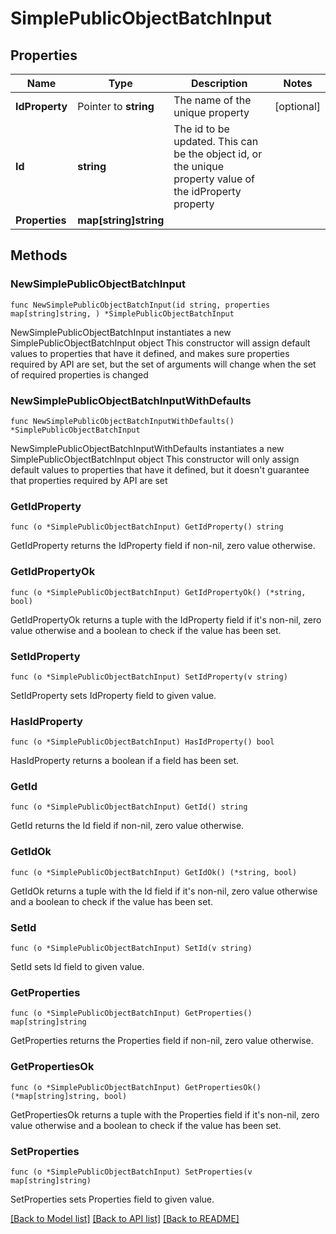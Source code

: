 # SimplePublicObjectBatchInput

## Properties

Name | Type | Description | Notes
------------ | ------------- | ------------- | -------------
**IdProperty** | Pointer to **string** | The name of the unique property | [optional] 
**Id** | **string** | The id to be updated. This can be the object id, or the unique property value of the idProperty property | 
**Properties** | **map[string]string** |  | 

## Methods

### NewSimplePublicObjectBatchInput

`func NewSimplePublicObjectBatchInput(id string, properties map[string]string, ) *SimplePublicObjectBatchInput`

NewSimplePublicObjectBatchInput instantiates a new SimplePublicObjectBatchInput object
This constructor will assign default values to properties that have it defined,
and makes sure properties required by API are set, but the set of arguments
will change when the set of required properties is changed

### NewSimplePublicObjectBatchInputWithDefaults

`func NewSimplePublicObjectBatchInputWithDefaults() *SimplePublicObjectBatchInput`

NewSimplePublicObjectBatchInputWithDefaults instantiates a new SimplePublicObjectBatchInput object
This constructor will only assign default values to properties that have it defined,
but it doesn't guarantee that properties required by API are set

### GetIdProperty

`func (o *SimplePublicObjectBatchInput) GetIdProperty() string`

GetIdProperty returns the IdProperty field if non-nil, zero value otherwise.

### GetIdPropertyOk

`func (o *SimplePublicObjectBatchInput) GetIdPropertyOk() (*string, bool)`

GetIdPropertyOk returns a tuple with the IdProperty field if it's non-nil, zero value otherwise
and a boolean to check if the value has been set.

### SetIdProperty

`func (o *SimplePublicObjectBatchInput) SetIdProperty(v string)`

SetIdProperty sets IdProperty field to given value.

### HasIdProperty

`func (o *SimplePublicObjectBatchInput) HasIdProperty() bool`

HasIdProperty returns a boolean if a field has been set.

### GetId

`func (o *SimplePublicObjectBatchInput) GetId() string`

GetId returns the Id field if non-nil, zero value otherwise.

### GetIdOk

`func (o *SimplePublicObjectBatchInput) GetIdOk() (*string, bool)`

GetIdOk returns a tuple with the Id field if it's non-nil, zero value otherwise
and a boolean to check if the value has been set.

### SetId

`func (o *SimplePublicObjectBatchInput) SetId(v string)`

SetId sets Id field to given value.


### GetProperties

`func (o *SimplePublicObjectBatchInput) GetProperties() map[string]string`

GetProperties returns the Properties field if non-nil, zero value otherwise.

### GetPropertiesOk

`func (o *SimplePublicObjectBatchInput) GetPropertiesOk() (*map[string]string, bool)`

GetPropertiesOk returns a tuple with the Properties field if it's non-nil, zero value otherwise
and a boolean to check if the value has been set.

### SetProperties

`func (o *SimplePublicObjectBatchInput) SetProperties(v map[string]string)`

SetProperties sets Properties field to given value.



[[Back to Model list]](../README.md#documentation-for-models) [[Back to API list]](../README.md#documentation-for-api-endpoints) [[Back to README]](../README.md)


